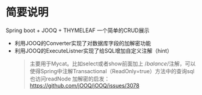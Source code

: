 # 简要说明
Spring boot + JOOQ + THYMELEAF 一个简单的CRUD展示

* 利用JOOQ的Converter实现了对数据库字段的加解密功能
* 利用JOOQ的ExecuteListner实现了给SQL增加自定义注解（hint）
  
  > 主要用于Mycat。比如select或者show前面加上 /*balance*/注解，可以使得Spring中注解Transactional（ReadOnly=true）方法中的查询sql也访问readNode
加解密的启发： https://github.com/jOOQ/jOOQ/issues/3078
